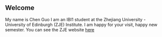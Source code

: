 ## Welcome 

My name is Chen Guo
I am an IBI1 student at the Zhejiang University - University of Edinburgh (ZJE) Institute.
I am happy for your visit, happy new semester.
You can see the ZJE website [here](https://zje.zju.edu.cn/zje/main.htm) 

